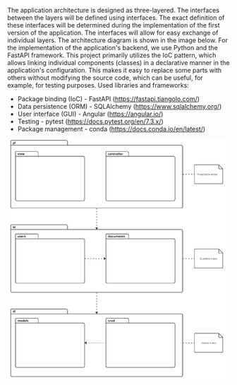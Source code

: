 The application architecture is designed as three-layered. The interfaces between the layers will be defined using interfaces. The exact definition of these interfaces will be determined during the implementation of the first version of the application. The interfaces will allow for easy exchange of individual layers. The architecture diagram is shown in the image below.
For the implementation of the application's backend, we use Python and the FastAPI framework. This project primarily utilizes the IoC pattern, which allows linking individual components (classes) in a declarative manner in the application's configuration. This makes it easy to replace some parts with others without modifying the source code, which can be useful, for example, for testing purposes.
Used libraries and frameworks:
- Package binding (IoC) - FastAPI (https://fastapi.tiangolo.com/)
- Data persistence (ORM) - SQLAlchemy (https://www.sqlalchemy.org/)
- User interface (GUI) - Angular (https://angular.io/)
- Testing - pytest (https://docs.pytest.org/en/7.3.x/)
- Package management - conda (https://docs.conda.io/en/latest/)

![](images/aa_1.png)
